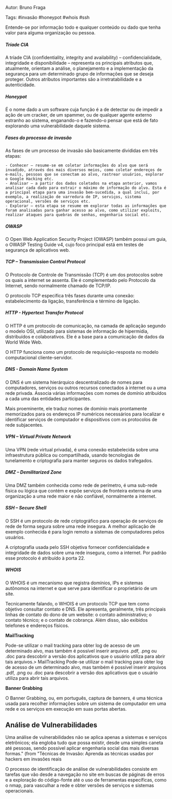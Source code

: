 Autor: Bruno Fraga

Tags: #invasão #honeypot #whois #ssh

Entende-se por informação todo e qualquer conteúdo ou dado que tenha valor para alguma organização ou pessoa.


##### Tríade CIA

A tríade CIA (confidentiality, integrity and availability) – confidencialidade, integridade e disponibilidade – representa os principais atributos que, atualmente, orientam a análise, o planejamento e a implementação da segurança para um determinado grupo de informações que se deseja proteger. Outros atributos importantes são a
irretratabilidade e a autenticidade.



##### Honeypot 

É o nome dado a um software cuja função é a de detectar ou de impedir a ação de um cracker, de um spammer, ou de qualquer agente externo estranho ao sistema, enganando-o e fazendo-o pensar que está de fato explorando uma vulnerabilidade daquele sistema.



##### Fases do processo de invasão

As fases de um processo de invasão são basicamente divididas em três etapas:

	- Conhecer – resume-se em coletar informações do alvo que será invadido, através dos mais diversos meios, como coletar endereços de e-mails, pessoas que se conectam ao alvo, rastrear usuários, explorar o Google Hacking etc.
	- Analisar – a partir dos dados coletados na etapa anterior, vamos analisar cada dado para extrair o máximo de informação do alvo. Esta é a principal etapa para uma invasão bem-sucedida, a qual inclui, por exemplo, a realização de varredura de IP, serviços, sistema operacional, versões de serviços etc.
	- Explorar – esta etapa se resume em explorar todas as informações que foram analisadas para ganhar acesso ao alvo, como utilizar exploits, realizar ataques para quebras de senhas, engenharia social etc.



##### OWASP

O Open Web Application Security Project (OWASP) também possui um guia, o OWASP Testing Guide v4, cujo foco principal está em testes de segurança de aplicativos web.



##### TCP – Transmission Control Protocol 

O Protocolo de Controle de Transmissão (TCP) é um dos protocolos sobre os quais a internet se assenta. Ele é complementado pelo Protocolo da Internet, sendo normalmente chamado de TCP/IP.

O protocolo TCP especifica três fases durante uma conexão: estabelecimento da
ligação, transferência e término de ligação.



##### HTTP - Hypertext Transfer Protocol

O HTTP é um protocolo de comunicação, na camada de aplicação segundo o modelo OSI, utilizado para sistemas de informação de hipermídia, distribuídos e colaborativos. Ele é a base para a comunicação de dados da World Wide Web.

O HTTP funciona como um protocolo de requisição-resposta no modelo computacional cliente-servidor.



##### DNS - Domain Name System

O DNS é um sistema hierárquico descentralizado de nomes para computadores,
serviços ou outros recursos conectados à internet ou a uma rede privada. Associa várias informações com nomes de domínio atribuídos a cada uma das entidades participantes.

Mais proeminente, ele traduz nomes de domínio mais prontamente memorizados para os endereços IP numéricos necessários para localizar e identificar serviços de computador e dispositivos com os protocolos de rede subjacentes.



##### VPN – Virtual Private Network 

Uma VPN (rede virtual privada), é uma conexão estabelecida sobre uma infraestrutura pública ou compartilhada, usando tecnologias de tunelamento e criptografia para manter seguros os dados trafegados.



##### DMZ – Demilitarized Zone 

Uma DMZ também conhecida como rede de perímetro, é uma sub-rede física ou
lógica que contém e expõe serviços de fronteira externa de uma organização a uma rede maior e não confiável, normalmente a internet.



##### SSH – Secure Shell

O SSH é um protocolo de rede criptográfico para operação de serviços de rede de forma segura sobre uma rede insegura. A melhor aplicação de exemplo conhecida é para login remoto a sistemas de computadores pelos usuários.

A criptografia usada pelo SSH objetiva fornecer confidencialidade e integridade de dados sobre uma rede insegura, como a internet. Por padrão esse protocolo é atribuído à porta 22.



##### WHOIS

O WHOIS é um mecanismo que registra domínios, IPs e sistemas autônomos na internet e que serve para identificar o proprietário de um site.

Tecnicamente falando, o WHOIS é um protocolo TCP que tem como objetivo  consultar contato e DNS. Ele apresenta, geralmente, três principais linhas de contato do dono de um website: o contato administrativo; o contato técnico; e o contato de cobrança. Além disso, são exibidos telefones e endereços físicos.


**MailTracking**

Pode-se utilizar o mail tracking para obter log de acesso de um determinado alvo, mas também é possível inserir arquivos .pdf, .png ou .doc para descobrir a versão dos aplicativos que o usuário utiliza para abrir tais arquivos.> MailTracking Pode-se utilizar o mail tracking para obter log de acesso de um determinado alvo, mas também é possível inserir arquivos .pdf, .png ou .doc para descobrir a versão dos aplicativos que o usuário utiliza para abrir tais arquivos.


**Banner Grabbing**

O Banner Grabbing, ou, em português, captura de banners, é uma técnica usada para recolher informações sobre um sistema de computador em uma rede e os serviços em execução em suas portas abertas.



## Análise de Vulnerabilidades

Uma análise de vulnerabilidades não se aplica apenas a sistemas e serviços eletrônicos; ela engloba tudo que possa existir, desde uma simples caneta até pessoas, sendo possível aplicar engenharia social das mais diversas formas." (from "Técnicas de Invasão: Aprenda as técnicas usadas por hackers em invasões reais

O processo de identificação de análise de vulnerabilidades consiste em tarefas que vão desde a navegação no site em buscas de páginas de erros e a exploração do código-fonte até o uso de ferramentas específicas, como o nmap, para vasculhar a rede e obter versões de serviços e sistemas operacionais.


